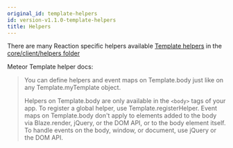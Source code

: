 ```yaml
---
original_id: template-helpers
id: version-v1.1.0-template-helpers
title: Helpers
---
```

    
There are many Reaction specific helpers available [Template helpers](http://docs.meteor.com/#/full/template_helpers) in the [core/client/helpers folder](https://github.com/reactioncommerce/reaction/tree/development/packages/reaction-core/client/helpers)

Meteor Template helper docs:

> You can define helpers and event maps on Template.body just like on any Template.myTemplate object.
>
> Helpers on Template.body are only available in the `<body>` tags of your app. To register a global helper, use Template.registerHelper. Event maps on Template.body don't apply to elements added to the body via Blaze.render, jQuery, or the DOM API, or to the body element itself. To handle events on the body, window, or document, use jQuery or the DOM API.
